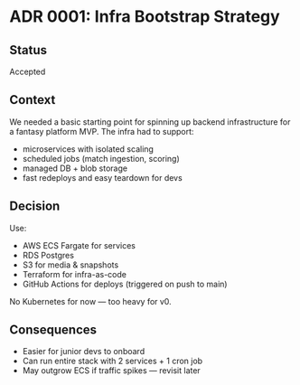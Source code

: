 # ADR 0001: Infra Bootstrap Strategy

## Status
Accepted

## Context
We needed a basic starting point for spinning up backend infrastructure for a fantasy platform MVP.
The infra had to support:

- microservices with isolated scaling
- scheduled jobs (match ingestion, scoring)
- managed DB + blob storage
- fast redeploys and easy teardown for devs

## Decision
Use:

- AWS ECS Fargate for services
- RDS Postgres
- S3 for media & snapshots
- Terraform for infra-as-code
- GitHub Actions for deploys (triggered on push to main)

No Kubernetes for now — too heavy for v0.

## Consequences
- Easier for junior devs to onboard
- Can run entire stack with 2 services + 1 cron job
- May outgrow ECS if traffic spikes — revisit later
